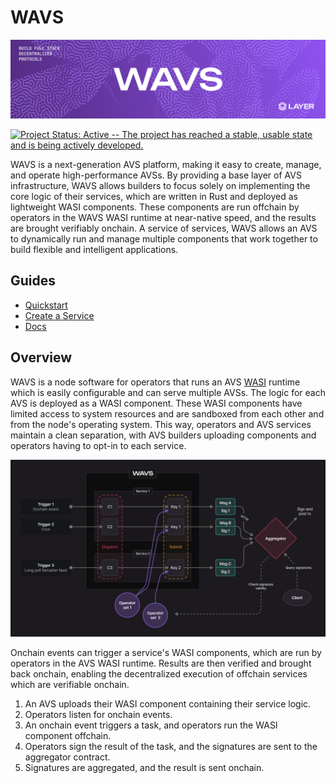 # WAVS

![Banner!](docs/images/wavs.png)

[![Project Status: Active -- The project has reached a stable, usable
state and is being actively
developed.](https://img.shields.io/badge/repo%20status-Active-green.svg?style=flat-square)](https://www.repostatus.org/#active)

WAVS is a next-generation AVS platform, making it easy to create, manage, and operate high-performance AVSs. By providing a base layer of AVS infrastructure, WAVS allows builders to focus solely on implementing the core logic of their services, which are written in Rust and deployed as lightweight WASI components. These components are run offchain by operators in the WAVS WASI runtime at near-native speed, and the results are brought verifiably onchain. A service of services, WAVS allows an AVS to dynamically run and manage multiple components that work together to build flexible and intelligent applications.

## Guides

- [Quickstart](docs/QUICKSTART.md)
- [Create a Service](docs/AUTHORING_COMPONENTS.md)
- [Docs](docs/README.md)

## Overview

WAVS is a node software for operators that runs an AVS [WASI](https://wasi.dev/) runtime which is easily configurable and can serve multiple AVSs. The logic for each AVS is deployed as a WASI component. These WASI components have limited access to system resources and are sandboxed from each other and from the node's operating system. This way, operators and AVS services maintain a clean separation, with AVS builders uploading components and operators having to opt-in to each service.


![WAVS overview](./docs/images/flow.png)

Onchain events can trigger a service's WASI components, which are run by operators in the AVS WASI runtime. Results are then verified and brought back onchain, enabling the decentralized execution of offchain services which are verifiable onchain.

1. An AVS uploads their WASI component containing their service logic.
2. Operators listen for onchain events.
3. An onchain event triggers a task, and operators run the WASI component offchain.
4. Operators sign the result of the task, and the signatures are sent to the aggregator contract.
5. Signatures are aggregated, and the result is sent onchain.

